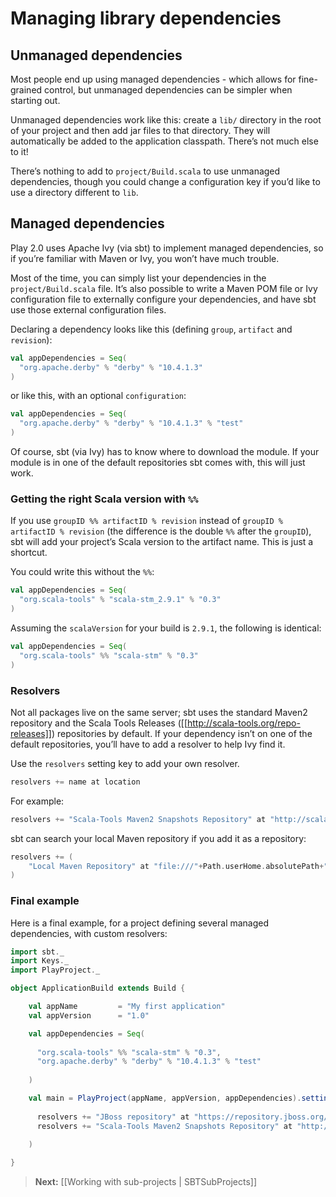 # Managing library dependencies

## Unmanaged dependencies

Most people end up using managed dependencies - which allows for fine-grained control, but unmanaged dependencies can be simpler when starting out.

Unmanaged dependencies work like this: create a `lib/` directory in the root of your project and then add jar files to that directory. They will automatically be added to the application classpath. There’s not much else to it!

There’s nothing to add to `project/Build.scala` to use unmanaged dependencies, though you could change a configuration key if you’d like to use a directory different to `lib`.

## Managed dependencies

Play 2.0 uses Apache Ivy (via sbt) to implement managed dependencies, so if you’re familiar with Maven or Ivy, you won’t have much trouble.

Most of the time, you can simply list your dependencies in the `project/Build.scala` file. It’s also possible to write a Maven POM file or Ivy configuration file to externally configure your dependencies, and have sbt use those external configuration files.

Declaring a dependency looks like this (defining `group`, `artifact` and `revision`):

```scala
val appDependencies = Seq(
  "org.apache.derby" % "derby" % "10.4.1.3"
)
```

or like this, with an optional `configuration`:

```scala
val appDependencies = Seq(
  "org.apache.derby" % "derby" % "10.4.1.3" % "test"
)
```

Of course, sbt (via Ivy) has to know where to download the module. If your module is in one of the default repositories sbt comes with, this will just work.

### Getting the right Scala version with `%%`

If you use `groupID %% artifactID % revision` instead of `groupID % artifactID % revision` (the difference is the double `%%` after the `groupID`), sbt will add your project’s Scala version to the artifact name. This is just a shortcut. 

You could write this without the `%%`:

```scala
val appDependencies = Seq(
  "org.scala-tools" % "scala-stm_2.9.1" % "0.3"
)
```

Assuming the `scalaVersion` for your build is `2.9.1`, the following is identical:

```scala
val appDependencies = Seq(
  "org.scala-tools" %% "scala-stm" % "0.3"
)
```

### Resolvers

Not all packages live on the same server; sbt uses the standard Maven2 repository and the Scala Tools Releases ([[http://scala-tools.org/repo-releases]]) repositories by default. If your dependency isn’t on one of the default repositories, you’ll have to add a resolver to help Ivy find it.

Use the `resolvers` setting key to add your own resolver.

```scala
resolvers += name at location
```

For example:

```scala
resolvers += "Scala-Tools Maven2 Snapshots Repository" at "http://scala-tools.org/repo-snapshots"
```

sbt can search your local Maven repository if you add it as a repository:

```scala
resolvers += (
    "Local Maven Repository" at "file:///"+Path.userHome.absolutePath+"/.m2/repository"
)
```

### Final example

Here is a final example, for a project defining several managed dependencies, with custom resolvers:

```scala
import sbt._
import Keys._
import PlayProject._

object ApplicationBuild extends Build {

    val appName         = "My first application"
    val appVersion      = "1.0"

    val appDependencies = Seq(
        
      "org.scala-tools" %% "scala-stm" % "0.3",
      "org.apache.derby" % "derby" % "10.4.1.3" % "test"
      
    )

    val main = PlayProject(appName, appVersion, appDependencies).settings(defaultScalaSettings:_*).settings(
      
      resolvers += "JBoss repository" at "https://repository.jboss.org/nexus/content/repositories/",
      resolvers += "Scala-Tools Maven2 Snapshots Repository" at "http://scala-tools.org/repo-snapshots"
            
    )

}

```

> **Next:** [[Working with sub-projects | SBTSubProjects]]
